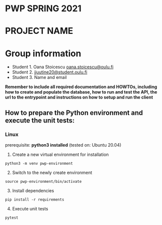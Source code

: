 # PWP SPRING 2021
# PROJECT NAME
# Group information
* Student 1. Oana Stoicescu oana.stoicescu@oulu.fi
* Student 2. jjuutine20@student.oulu.fi
* Student 3. Name and email

__Remember to include all required documentation and HOWTOs, including how to create and populate the database, how to run and test the API, the url to the entrypoint and instructions on how to setup and run the client__

## How to prepare the Python environment and execute the unit tests:

### Linux


prerequisite: **python3 installed** (tested on: Ubuntu 20.04)



1. Create a new virtual environment for installation

```python3 -m venv pwp-environment```

2. Switch to the newly create environment

```source pwp-environment/bin/activate```

3. Install dependencies

```pip install -r requirements```

4. Execute unit tests

```pytest```



